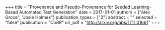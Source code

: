 +++
title = "Provenance and Pseudo-Provenance for Seeded Learning-Based Automated Test Generation"
date = 2017-01-01
authors = ["Alex Groce", "Josie Holmes"]
publication_types = ["2"]
abstract = ""
selected = "false"
publication = "*CoRR*"
url_pdf = "http://arxiv.org/abs/1711.01661"
+++

